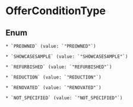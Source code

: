 
# OfferConditionType

## Enum


    * `PREOWNED` (value: `"PREOWNED"`)

    * `SHOWCASESAMPLE` (value: `"SHOWCASESAMPLE"`)

    * `REFURBISHED` (value: `"REFURBISHED"`)

    * `REDUCTION` (value: `"REDUCTION"`)

    * `RENOVATED` (value: `"RENOVATED"`)

    * `NOT_SPECIFIED` (value: `"NOT_SPECIFIED"`)



